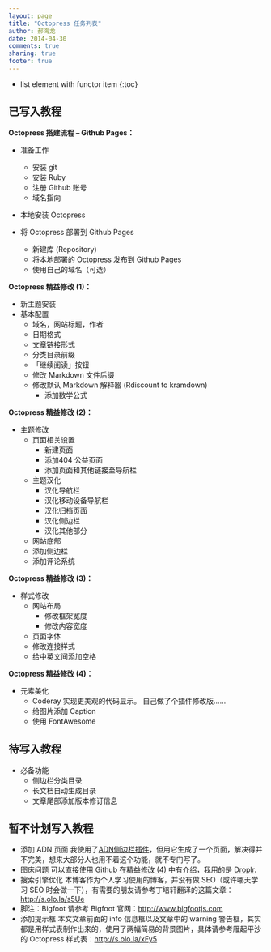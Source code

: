 ```yaml
---
layout: page
title: "Octopress 任务列表"
author: 郝海龙
date: 2014-04-30
comments: true
sharing: true
footer: true
---
```


- list element with functor item
{:toc}

## 已写入教程

**Octopress 搭建流程 – Github Pages：**

- 准备工作  
	- 安装 git   
	- 安装 Ruby   
	- 注册 Github 账号   
	- 域名指向  

- 本地安装 Octopress
- 将 Octopress 部署到 Github Pages  
	- 新建库 (Repository)  
	- 将本地部署的 Octopress 发布到 Github Pages  
	- 使用自己的域名（可选）

**Octopress 精益修改 (1)：**

- 新主题安装
- 基本配置
	- 域名，网站标题，作者
	- 日期格式
	- 文章链接形式
	- 分类目录前缀
	- 「继续阅读」按钮
	- 修改 Markdown 文件后缀  
	- 修改默认 Markdown 解释器 (Rdiscount to kramdown)
		- 添加数学公式

**Octopress 精益修改 (2)：**

- 主题修改
	- 页面相关设置
		- 新建页面
		- 添加404 公益页面
		- 添加页面和其他链接至导航栏
	- 主题汉化
		- 汉化导航栏
		- 汉化移动设备导航栏
		- 汉化归档页面
		- 汉化侧边栏
		- 汉化其他部分
	- 网站底部
	- 添加侧边栏
	- 添加评论系统

**Octopress 精益修改 (3)：**

- 样式修改
	- 网站布局
		- 修改框架宽度
		- 修改内容宽度
	- 页面字体
	- 修改连接样式
	- 给中英文间添加空格

**Octopress 精益修改 (4)：**

- 元素美化
	- Coderay 实现更美观的代码显示。 
		自己做了个插件修改版……
	- 给图片添加 Caption 
	- 使用 FontAwesome 

## 待写入教程

- 必备功能
	- 侧边栏分类目录
	- 长文档自动生成目录
	- 文章尾部添加版本修订信息

## 暂不计划写入教程

- 添加 ADN 页面
	我使用了[ADN侧边栏插件](https://github.com/octopress/adn)，但用它生成了一个页面，解决得并不完美，想来大部分人也用不着这个功能，就不专门写了。
- 图床问题
	可以直接使用 Github 在[精益修改 (4)](http://s.olo.la/eay3) 中有介绍，我用的是 [Droplr](https://droplr.com/join/d/kJSa8cTQ).
- 搜索引擎优化
	本博客作为个人学习使用的博客，并没有做 SEO（或许哪天学习 SEO 时会做一下），有需要的朋友请参考丁培轩翻译的这篇文章：<http://s.olo.la/s5Ue>
- 脚注：Bigfoot
	请参考 Bigfoot 官网：<http://www.bigfootjs.com>
- 添加提示框
	本文文章前面的 info 信息框以及文章中的 warning 警告框，其实都是用样式表制作出来的，使用了两幅简易的背景图片，具体请参考雁起平沙的 Octopress 样式表：<http://s.olo.la/xFy5>
